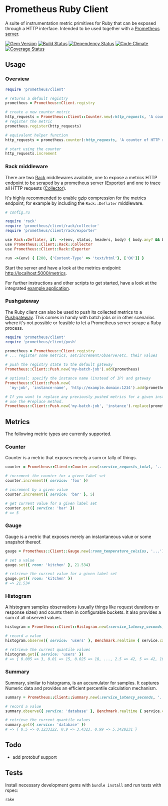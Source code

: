 # Prometheus Ruby Client

A suite of instrumentation metric primitives for Ruby that can be exposed
through a HTTP interface. Intended to be used together with a
[Prometheus server][1].

[![Gem Version][4]](http://badge.fury.io/rb/prometheus-client)
[![Build Status][3]](http://travis-ci.org/prometheus/client_ruby)
[![Dependency Status][5]](https://gemnasium.com/prometheus/client_ruby)
[![Code Climate][6]](https://codeclimate.com/github/prometheus/client_ruby)
[![Coverage Status][7]](https://coveralls.io/r/prometheus/client_ruby)

## Usage

### Overview

```ruby
require 'prometheus/client'

# returns a default registry
prometheus = Prometheus::Client.registry

# create a new counter metric
http_requests = Prometheus::Client::Counter.new(:http_requests, 'A counter of HTTP requests made')
# register the metric
prometheus.register(http_requests)

# equivalent helper function
http_requests = prometheus.counter(:http_requests, 'A counter of HTTP requests made')

# start using the counter
http_requests.increment
```

### Rack middleware

There are two [Rack][2] middlewares available, one to expose a metrics HTTP
endpoint to be scraped by a prometheus server ([Exporter][9]) and one to trace all HTTP
requests ([Collector][10]).

It's highly recommended to enable gzip compression for the metrics endpoint,
for example by including the `Rack::Deflater` middleware.

```ruby
# config.ru

require 'rack'
require 'prometheus/client/rack/collector'
require 'prometheus/client/rack/exporter'

use Rack::Deflater, if: ->(env, status, headers, body) { body.any? && body[0].length > 512 }
use Prometheus::Client::Rack::Collector
use Prometheus::Client::Rack::Exporter

run ->(env) { [200, {'Content-Type' => 'text/html'}, ['OK']] }
```

Start the server and have a look at the metrics endpoint:
[http://localhost:5000/metrics](http://localhost:5000/metrics).

For further instructions and other scripts to get started, have a look at the
integrated [example application](examples/rack/README.md).

### Pushgateway

The Ruby client can also be used to push its collected metrics to a
[Pushgateway][8]. This comes in handy with batch jobs or in other scenarios
where it's not possible or feasible to let a Prometheus server scrape a Ruby
process.

```ruby
require 'prometheus/client'
require 'prometheus/client/push'

prometheus = Prometheus::Client.registry
# ... register some metrics, set/increment/observe/etc. their values

# push the registry state to the default gateway
Prometheus::Client::Push.new('my-batch-job').add(prometheus)

# optional: specify the instance name (instead of IP) and gateway
Prometheus::Client::Push.new(
  'my-job', 'instance-name', 'http://example.domain:1234').add(prometheus)

# If you want to replace any previously pushed metrics for a given instance,
# use the #replace method.
Prometheus::Client::Push.new('my-batch-job', 'instance').replace(prometheus)
```

## Metrics

The following metric types are currently supported.

### Counter

Counter is a metric that exposes merely a sum or tally of things.

```ruby
counter = Prometheus::Client::Counter.new(:service_requests_total, '...')

# increment the counter for a given label set
counter.increment({ service: 'foo' })

# increment by a given value
counter.increment({ service: 'bar' }, 5)

# get current value for a given label set
counter.get({ service: 'bar' })
# => 5
```

### Gauge

Gauge is a metric that exposes merely an instantaneous value or some snapshot
thereof.

```ruby
gauge = Prometheus::Client::Gauge.new(:room_temperature_celsius, '...')

# set a value
gauge.set({ room: 'kitchen' }, 21.534)

# retrieve the current value for a given label set
gauge.get({ room: 'kitchen' })
# => 21.534
```

### Histogram

A histogram samples observations (usually things like request durations or
response sizes) and counts them in configurable buckets. It also provides a sum
of all observed values.

```ruby
histogram = Prometheus::Client::Histogram.new(:service_latency_seconds, '...')

# record a value
histogram.observe({ service: 'users' }, Benchmark.realtime { service.call(arg) })

# retrieve the current quantile values
histogram.get({ service: 'users' })
# => { 0.005 => 3, 0.01 => 15, 0.025 => 18, ..., 2.5 => 42, 5 => 42, 10 = >42 }
```

### Summary

Summary, similar to histograms, is an accumulator for samples. It captures
Numeric data and provides an efficient percentile calculation mechanism.

```ruby
summary = Prometheus::Client::Summary.new(:service_latency_seconds, '...')

# record a value
summary.observe({ service: 'database' }, Benchmark.realtime { service.call() })

# retrieve the current quantile values
summary.get({ service: 'database' })
# => { 0.5 => 0.1233122, 0.9 => 3.4323, 0.99 => 5.3428231 }
```

## Todo

  * add protobuf support

## Tests

Install necessary development gems with `bundle install` and run tests with
rspec:

```bash
rake
```

[1]: https://github.com/prometheus/prometheus
[2]: http://rack.github.io/
[3]: https://secure.travis-ci.org/prometheus/client_ruby.png?branch=master
[4]: https://badge.fury.io/rb/prometheus-client.svg
[5]: https://gemnasium.com/prometheus/client_ruby.svg
[6]: https://codeclimate.com/github/prometheus/client_ruby.png
[7]: https://coveralls.io/repos/prometheus/client_ruby/badge.png?branch=master
[8]: https://github.com/prometheus/pushgateway
[9]: lib/prometheus/client/rack/exporter.rb
[10]: lib/prometheus/client/rack/collector.rb
